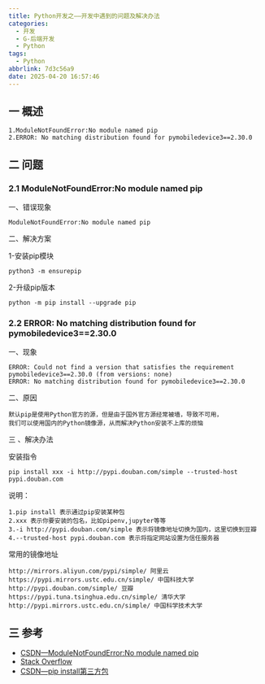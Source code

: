 ```yaml
---
title: Python开发之——开发中遇到的问题及解决办法
categories:
  - 开发
  - G-后端开发
  - Python
tags:
  - Python
abbrlink: 7d3c56a9
date: 2025-04-20 16:57:46
---
```

## 一 概述

```
1.ModuleNotFoundError:No module named pip
2.ERROR: No matching distribution found for pymobiledevice3==2.30.0
```

<!--more-->

## 二 问题

### 2.1 ModuleNotFoundError:No module named pip

一、错误现象

```
ModuleNotFoundError:No module named pip
```

二、解决方案

1-安装pip模块

```
python3 -m ensurepip
```

2-升级pip版本

```
python -m pip install --upgrade pip
```

### 2.2 ERROR: No matching distribution found for pymobiledevice3==2.30.0

一、现象

```
ERROR: Could not find a version that satisfies the requirement pymobiledevice3==2.30.0 (from versions: none)
ERROR: No matching distribution found for pymobiledevice3==2.30.0
```

二、原因

```
默认pip是使用Python官方的源，但是由于国外官方源经常被墙，导致不可用，
我们可以使用国内的Python镜像源，从而解决Python安装不上库的烦恼
```

三 、解决办法

安装指令

```
pip install xxx -i http://pypi.douban.com/simple --trusted-host pypi.douban.com
```

说明：

```
1.pip install 表示通过pip安装某种包
2.xxx 表示你要安装的包名，比如pipenv,jupyter等等
3.-i http://pypi.douban.com/simple 表示将镜像地址切换为国内，这里切换到豆瓣
4.--trusted-host pypi.douban.com 表示将指定网站设置为信任服务器
```

常用的镜像地址

```
http://mirrors.aliyun.com/pypi/simple/ 阿里云
https://pypi.mirrors.ustc.edu.cn/simple/ 中国科技大学
http://pypi.douban.com/simple/ 豆瓣
https://pypi.tuna.tsinghua.edu.cn/simple/ 清华大学
http://pypi.mirrors.ustc.edu.cn/simple/ 中国科学技术大学
```

## 三 参考

* [CSDN—ModuleNotFoundError:No module named pip](https://blog.csdn.net/QHwanzhi/article/details/144137431)
* [Stack Overflow](https://stackoverflow.com/questions/18363022/error-running-pip-install-importerror-no-module-named-pip)
* [CSDN—pip install第三方包](https://blog.csdn.net/qq_37344125/article/details/102649897)